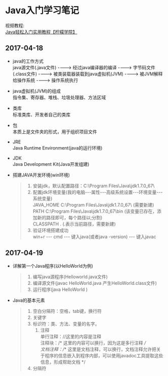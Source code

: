 # Java入门学习笔记

视频教程:   
[Java轻松入门实用教程【柠檬学院】](https://ke.qq.com/course/155221)

## 2017-04-18

- java的工作方式  
  java源文件(.java文件)  ---->  经过java编译器的编译  ---->  字节码文件(.class文件)  ---->  被类装载器装载到java虚拟机(JVM)  ---->  被JVM解释给操作系统  ---->  操作系统执行

- java虚拟机(JVM)的组成  
  指令集、寄存器、堆栈、垃圾处理器、方法区域  

- 类库  
  标准类库、开发者自己的类库

- 包  
  本质上是文件夹的形式，用于组织项目文件

- JRE  
  Java Runtime Environment(java的运行环境)

- JDK  
  Java Development Kit(Java开发组建)

- 搭建JAVA开发环境(win环境)  

  > 1. 安装jdk，默认配置路径：C:\Program Files\Java\jdk1.7.0_67\
  > 2. 配置jdk环境变量(我的电脑---属性---高级系统设置---环境变量---系统变量)  
  >    JAVA_HOME    C:\Program Files\Java\jdk1.7.0_67\    (需要新建)  
  >    PATH    C:\Program Files\Java\jdk1.7.0_67\bin    (该变量已存在，添加新的路径即可，每个路径以;分割)  
  >    CLASSPATH    .    (.表示当前路径，需要新建)  
  > 3. 验证环境搭建成功  
  >    win+r --- cmd --- 键入java(或者java -version) --- 键入javac




## 2017-04-19

- 详解第一个Java程序(以HelloWorld为例)

  >1. 编写java源程序(Helloworld.java文件)  
  >2. 编译源文件(javac HelloWorld.java 产生HelloWorld.class文件)
  >3. 运行程序(java HelloWorld )

- Java的基本元素

  > 1. 空白分隔符：空格，tab键，换行符
  > 2. 关键字
  > 3. 标识符：类、方法、变量的名字。
  >    1. 注释  
  >       单行注释：//这里的内容是注释  
  >       注释块：/*  这里的内容可以换行，因为这是多行注释 */  
  >       文档注释：/**   这里是文档注释，可以换行，文档注释允许把关于程序的信息嵌入到程序内部，可以使用javadoc工具提取这些信息，形成帮助文档 */
  > 4. 分隔符